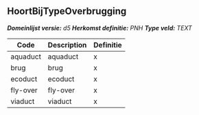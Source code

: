 ﻿## HoortBijTypeOverbrugging

*__Domeinlijst versie:__ d5*
*__Herkomst definitie:__ PNH*
*__Type veld:__ TEXT*

|__Code__ |__Description__ |__Definitie__	|
|	---	|	---	|   ---	| 
| aquaduct | aquaduct | x |
| brug | brug | x |
| ecoduct | ecoduct | x |
| fly-over | fly-over | x |
| viaduct | viaduct | x |
